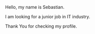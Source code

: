 Hello, my name is Sebastian.

I am looking for a junior job in IT industry.

Thank You for checking my profile. 


<!---
r1zoTo/r1zoTo is a ✨ special ✨ repository because its `README.md` (this file) appears on your GitHub profile.
You can click the Preview link to take a look at your changes.
--->
